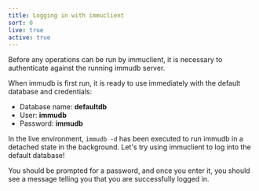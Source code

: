 ```yaml
---
title: Logging in with immuclient
sort: 0
live: true
active: true
---
```


Before any operations can be run by immuclient, it is necessary to authenticate against the running immudb server.

When immudb is first run, it is ready to use immediately with the default database and credentials:

- Database name: **defaultdb**
- User: **immudb**
- Password: **immudb**

In the live environment, `immudb -d` has been executed to run immudb in a detached state in the background. Let's try using immuclient to log into the default database!

<guide-code language="bash" :data="[{ prompt: 'bash-5.1#', code: 'immuclient login immudb' }]" runnable></guide-code>

You should be prompted for a password, and once you enter it, you should see a message telling you that you are successfully logged in.